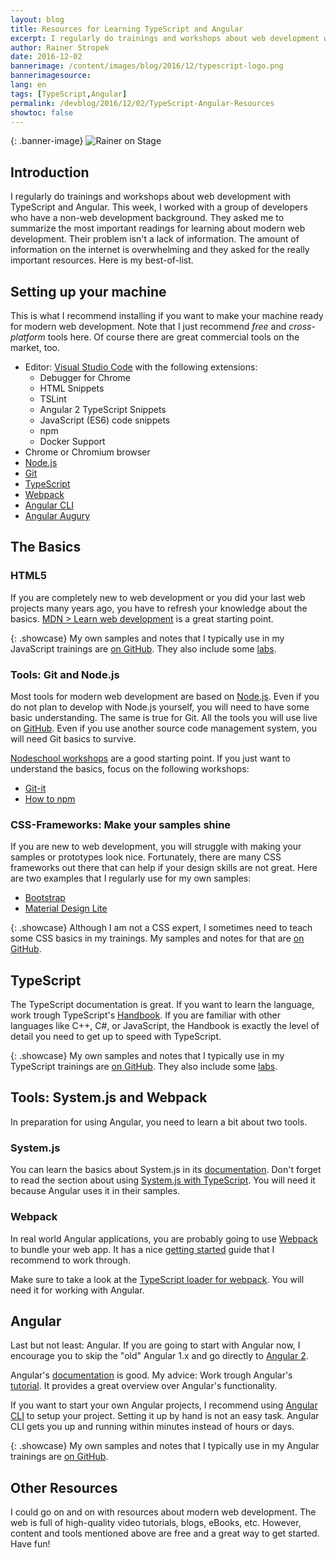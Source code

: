 ```yaml
---
layout: blog
title: Resources for Learning TypeScript and Angular
excerpt: I regularly do trainings and workshops about web development with TypeScript and Angular. This week, I worked with a group of developers who have a non-web development background. They asked me to summarize the most important readings for learning about modern web development. Their problem isn't a lack of information. The amount of information on the internet is overwhelming and they asked for the really important resources. Here is my best-of-list. 
author: Rainer Stropek
date: 2016-12-02
bannerimage: /content/images/blog/2016/12/typescript-logo.png
bannerimagesource: 
lang: en
tags: [TypeScript,Angular]
permalink: /devblog/2016/12/02/TypeScript-Angular-Resources
showtoc: false
---
```


{: .banner-image}
![Rainer on Stage]({{site.baseurl}}/content/images/blog/2016/12/rainer.png)


## Introduction

I regularly do trainings and workshops about web development with TypeScript and Angular. This week, I worked with a group of developers who have a non-web development background. They asked me to summarize the most important readings for learning about modern web development. Their problem isn't a lack of information. The amount of information on the internet is overwhelming and they asked for the really important resources. Here is my best-of-list.


## Setting up your machine

This is what I recommend installing if you want to make your machine ready for modern web development. Note that I just recommend *free* and *cross-platform* tools here. Of course there are great commercial tools on the market, too.

* Editor: [Visual Studio Code](https://code.visualstudio.com/) with the following extensions:
  * Debugger for Chrome
  * HTML Snippets
  * TSLint
  * Angular 2 TypeScript Snippets
  * JavaScript (ES6) code snippets
  * npm
  * Docker Support
* Chrome or Chromium browser
* [Node.js](https://nodejs.org/en/)
* [Git](https://git-scm.com/)
* [TypeScript](http://www.typescriptlang.org/index.html#download-links)
* [Webpack](https://webpack.js.org/guides/installation/)
* [Angular CLI](https://github.com/angular/angular-cli#installation) 
* [Angular Augury](https://augury.angular.io/)


## The Basics

### HTML5

If you are completely new to web development or you did your last web projects many years ago, you have to refresh your knowledge about the basics. [MDN > Learn web development](https://developer.mozilla.org/en-US/docs/Learn) is a great starting point.

{: .showcase}
My own samples and notes that I typically use in my JavaScript trainings are [on GitHub](https://github.com/software-architects/javascript-samples/tree/master/javascript). They also include some [labs](https://github.com/software-architects/javascript-samples/tree/master/javascript/labs).

### Tools: Git and Node.js

Most tools for modern web development are based on [Node.js](https://nodejs.org/en/). Even if you do not plan to develop with Node.js yourself, you will need to have some basic understanding. The same is true for Git. All the tools you will use live on [GitHub](https://github.com/). Even if you use another source code management system, you will need Git basics to survive.

[Nodeschool workshops](https://nodeschool.io/#workshoppers) are a good starting point. If you just want to understand the basics, focus on the following workshops:

* [Git-it](https://github.com/jlord/git-it)
* [How to npm](https://github.com/workshopper/how-to-npm)

### CSS-Frameworks: Make your samples shine

If you are new to web development, you will struggle with making your samples or prototypes look nice. Fortunately, there are many CSS frameworks out there that can help if your design skills are not great. Here are two examples that I regularly use for my own samples:

* [Bootstrap](http://getbootstrap.com/getting-started/)
* [Material Design Lite](https://getmdl.io/)

{: .showcase}
Although I am not a CSS expert, I sometimes need to teach some CSS basics in my trainings. My samples and notes for that are [on GitHub](https://github.com/software-architects/javascript-samples/tree/master/css).


## TypeScript

The TypeScript documentation is great. If you want to learn the language, work trough TypeScript's [Handbook](http://www.typescriptlang.org/docs/handbook/basic-types.html). If you are familiar with other languages like C++, C#, or JavaScript, the Handbook is exactly the level of detail you need to get up to speed with TypeScript.

{: .showcase}
My own samples and notes that I typically use in my TypeScript trainings are [on GitHub](https://github.com/software-architects/javascript-samples/tree/master/typescript). They also include some [labs](https://github.com/software-architects/javascript-samples/tree/master/typescript/labs).


## Tools: System.js and Webpack

In preparation for using Angular, you need to learn a bit about two tools.

### System.js

You can learn the basics about System.js in its [documentation](https://github.com/systemjs/systemjs). Don't forget to read the section about using [System.js with TypeScript](https://github.com/frankwallis/plugin-typescript). You will need it because Angular uses it in their samples. 

### Webpack

In real world Angular applications, you are probably going to use [Webpack](https://webpack.github.io/) to bundle your web app. It has a nice [getting started](https://webpack.js.org/get-started/) guide that I recommend to work through.

Make sure to take a look at the [TypeScript loader for webpack](https://github.com/TypeStrong/ts-loader). You will need it for working with Angular.

## Angular

Last but not least: Angular. If you are going to start with Angular now, I encourage you to skip the "old" Angular 1.x and go directly to [Angular 2](https://angular.io/).

Angular's [documentation](https://angular.io/docs/ts/latest/) is good. My advice: Work trough Angular's [tutorial](https://angular.io/docs/ts/latest/tutorial/). It provides a great overview over Angular's functionality.

If you want to start your own Angular projects, I recommend using [Angular CLI](https://cli.angular.io/) to setup your project. Setting it up by hand is not an easy task. Angular CLI gets you up and running within minutes instead of hours or days.

{: .showcase}
My own samples and notes that I typically use in my Angular trainings are [on GitHub](https://github.com/software-architects/javascript-samples/tree/master/angular2/samples2).

## Other Resources

I could go on and on with resources about modern web development. The web is full of high-quality video tutorials, blogs, eBooks, etc. However, content and tools mentioned above are free and a great way to get started. Have fun! 